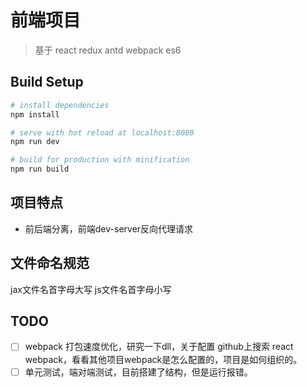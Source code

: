 # 前端项目

> 基于 react redux antd webpack es6

## Build Setup

``` bash
# install dependencies
npm install

# serve with hot reload at localhost:8080
npm run dev

# build for production with minification
npm run build

```
## 项目特点
- 前后端分离，前端dev-server反向代理请求

## 文件命名规范
jax文件名首字母大写
js文件名首字母小写

## TODO
- [ ] webpack 打包速度优化，研究一下dll，关于配置 github上搜索 react webpack，看看其他项目webpack是怎么配置的，项目是如何组织的。
- [ ] 单元测试，端对端测试，目前搭建了结构，但是运行报错。
